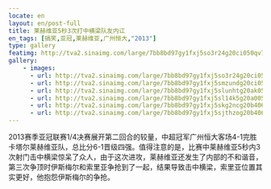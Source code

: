 ```yaml
---
locate: en
layout: en/post-full
title: 莱赫维亚5秒3次打中横梁队友内讧
en_tags: [搞笑,亚冠,莱赫维亚,广州恒大,"2013"]
type: gallery
featimg: http://tva2.sinaimg.com/large/7bb8bd97gy1fxj5so3r24g20ci050qv7.gif
gallery:
    - images:
      - url: http://tva2.sinaimg.com/large/7bb8bd97gy1fxj5so3r24g20ci050qv7.gif
      - url: http://tva2.sinaimg.com/large/7bb8bd97gy1fxj5smzundg20ci05ihdv.gif
      - url: http://tva2.sinaimg.com/large/7bb8bd97gy1fxj5slunhtg20ak05qx6r.gif
      - url: http://tva2.sinaimg.com/large/7bb8bd97gy1fxj5sl14k5g20a0056kjn.gif
      - url: http://tva2.sinaimg.com/large/7bb8bd97gy1fxj5skg2ncg20b4060x6r.gif
      - url: http://tva2.sinaimg.com/large/7bb8bd97gy1fxj5sjthzog20b406bhdt.gif
---
```


2013赛季亚冠联赛1/4决赛展开第二回合的较量，中超冠军广州恒大客场4-1完胜卡塔尔莱赫维亚队，总比分6-1晋级四强。值得注意的是，比赛中莱赫维亚5秒内3次射门击中横梁惊呆了众人，由于这次进攻，莱赫维亚还发生了内部的不和谐音，第三次争顶时伊斯梅尔和索里亚争抢到了一起，结果导致击中横梁，索里亚位置其实更好，他抱怨伊斯梅尔的争抢。